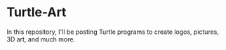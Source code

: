 # Turtle-Art
In this repository, I'll be posting Turtle programs to create logos, pictures, 3D art, and much more.
